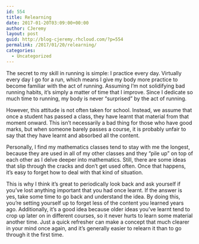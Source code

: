 ```yaml
---
id: 554
title: Relearning
date: 2017-01-20T03:09:00+00:00
author: CJeremy
layout: post
guid: http://blog-cjeremy.rhcloud.com/?p=554
permalink: /2017/01/20/relearning/
categories:
  - Uncategorized
---
```

The secret to my skill in running is simple: I practice every day. Virtually every day I go for a run, which means I give my body more practice to become familiar with the act of running. Assuming I&#8217;m not solidifying bad running habits, it&#8217;s simply a matter of time that I improve. Since I dedicate so much time to running, my body is never &#8220;surprised&#8221; by the act of running.

However, this attitude is not often taken for school. Instead, we assume that once a student has passed a class, they have learnt that material from that moment onward. This isn&#8217;t necessarily a bad thing for those who have good marks, but when someone barely passes a course, it is probably unfair to say that they have learnt and absorbed all the content.

Personally, I find my mathematics classes tend to stay with me the longest, because they are used in all of my other classes and they &#8220;pile up&#8221; on top of each other as I delve deeper into mathematics. Still, there are some ideas that slip through the cracks and don&#8217;t get used often. Once that happens, it&#8217;s easy to forget how to deal with that kind of situation.

This is why I think it&#8217;s great to periodically look back and ask yourself if you&#8217;ve lost anything important that you had once learnt. If the answer is yes, take some time to go back and understand the idea. By doing this, you&#8217;re setting yourself up to forget less of the content you learned years ago. Additionally, it&#8217;s a good idea because older ideas you&#8217;ve learnt tend to crop up later on in different courses, so it never hurts to learn some material another time. Just a quick refresher can make a concept that much clearer in your mind once again, and it&#8217;s generally easier to relearn it than to go through it the first time.